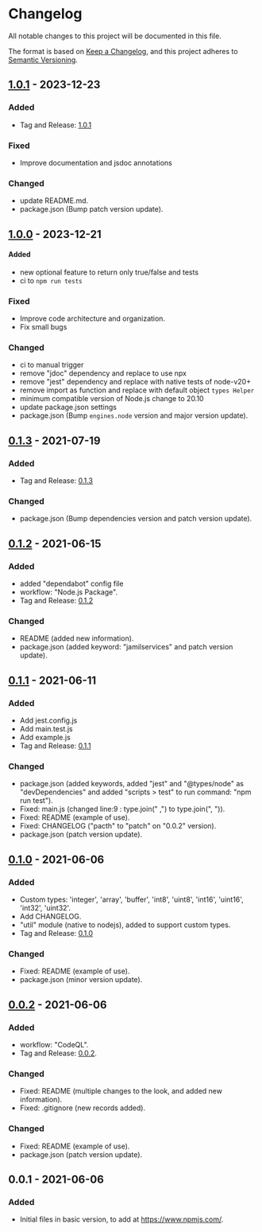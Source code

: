 # Changelog

All notable changes to this project will be documented in this file.

The format is based on [Keep a Changelog](https://keepachangelog.com/en/1.1.0/),
and this project adheres to [Semantic Versioning](https://semver.org/spec/v2.0.0.html).

## [1.0.1](https://github.com/jamilservicos/jamilservices-types-helper/tree/1.0.1) - 2023-12-23

### Added

- Tag and Release: [1.0.1](https://github.com/jamilservicos/jamilservices-types-helper/releases/tag/1.0.1)

### Fixed

- Improve documentation and jsdoc annotations

### Changed

- update README.md.
- package.json (Bump patch version update).


## [1.0.0](https://github.com/jamilservicos/jamilservices-types-helper/tree/1.0.0) - 2023-12-21

#### Added

- new optional feature to return only true/false and tests
- ci to `npm run tests`

### Fixed

- Improve code architecture and organization.
- Fix small bugs

### Changed

- ci to manual trigger
- remove "jdoc" dependency and replace to use npx
- remove "jest" dependency and replace with native tests of node-v20+
- remove import as function and replace with default object `types Helper`
- minimum compatible version of Node.js change to 20.10
- update package.json settings
- package.json (Bump `engines.node` version and major version update).


## [0.1.3](https://github.com/jamilservicos/jamilservices-types-helper/tree/0.1.3) - 2021-07-19

### Added

- Tag and Release: [0.1.3](https://github.com/jamilservicos/jamilservices-types-helper/releases/tag/0.1.3)

### Changed

- package.json (Bump dependencies version and patch version update).


## [0.1.2](https://github.com/jamilservicos/jamilservices-types-helper/tree/0.1.2) - 2021-06-15

### Added

- added "dependabot" config file
- workflow: "Node.js Package".
- Tag and Release: [0.1.2](https://github.com/jamilservicos/jamilservices-types-helper/releases/tag/0.1.2)

### Changed

- README (added new information).
- package.json (added keyword: "jamilservices" and patch version update).


## [0.1.1](https://github.com/jamilservicos/jamilservices-types-helper/tree/0.1.1) - 2021-06-11

### Added

- Add jest.config.js
- Add main.test.js
- Add example.js
- Tag and Release: [0.1.1](https://github.com/jamilservicos/jamilservices-types-helper/releases/tag/0.1.1)

### Changed

- package.json (added keywords, added "jest" and "@types/node" as "devDependencies" and added "scripts > test" to run command: "npm run test").
- Fixed: main.js (changed line:9 : type.join(" ,") to type.join(", ")).
- Fixed: README (example of use).
- Fixed: CHANGELOG ("pacth" to "patch" on "0.0.2" version).
- package.json (patch version update).


## [0.1.0](https://github.com/jamilservicos/jamilservices-types-helper/tree/0.1.0) - 2021-06-06

### Added

- Custom types: 'integer', 'array', 'buffer', 'int8', 'uint8', 'int16', 'uint16', 'int32', 'uint32'.
- Add CHANGELOG.
- "util" module (native to nodejs), added to support custom types.
- Tag and Release: [0.1.0](https://github.com/jamilservicos/jamilservices-types-helper/releases/tag/0.1.0)

### Changed

- Fixed: README (example of use).
- package.json (minor version update).


## [0.0.2](https://github.com/jamilservicos/jamilservices-types-helper/tree/0.0.2) - 2021-06-06

### Added

- workflow: "CodeQL".
- Tag and Release: [0.0.2](https://github.com/jamilservicos/jamilservices-types-helper/releases/tag/0.0.2).

### Changed

- Fixed: README (multiple changes to the look, and added new information).
- Fixed: .gitignore (new records added).

### Changed

- Fixed: README (example of use).
- package.json (patch version update).


## 0.0.1 - 2021-06-06

### Added

- Initial files in basic version, to add at https://www.npmjs.com/.
